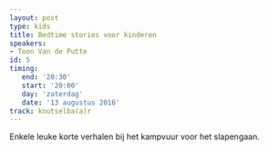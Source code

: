 ```yaml
---
layout: post
type: kids
title: Bedtime stories voor kinderen
speakers:
- Toon Van de Putte
id: 5
timing: 
   end: '20:30'
   start: '20:00'
   day: 'zaterdag'
   date: '13 augustus 2016'
track: knutselba(a)r
---
```

Enkele leuke korte verhalen bij het kampvuur voor het slapengaan.